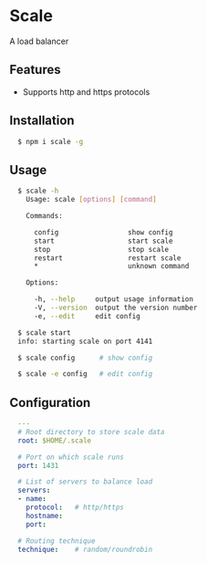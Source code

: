 # Scale
A load balancer

## Features
* Supports http and https protocols

## Installation
```sh
  $ npm i scale -g
```

## Usage
```sh
  $ scale -h
    Usage: scale [options] [command]

    Commands:

      config                 show config
      start                  start scale
      stop                   stop scale
      restart                restart scale
      *                      unknown command

    Options:

      -h, --help     output usage information
      -V, --version  output the version number
      -e, --edit     edit config

  $ scale start
  info: starting scale on port 4141

  $ scale config      # show config

  $ scale -e config   # edit config
```

## Configuration
```yaml
  ---
  # Root directory to store scale data
  root: $HOME/.scale

  # Port on which scale runs
  port: 1431

  # List of servers to balance load
  servers:
  - name:
    protocol:   # http/https
    hostname:
    port:

  # Routing technique
  technique:    # random/roundrobin
```